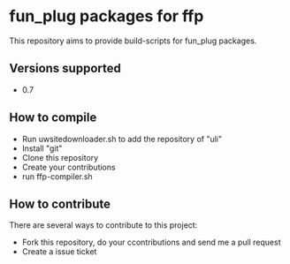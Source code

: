 # fun_plug packages for ffp #

This repository aims to provide build-scripts for fun_plug packages.

## Versions supported ##
- 0.7

## How to compile ##
- Run uwsitedownloader.sh to add the repository of "uli"
- Install "git"
- Clone this repository
- Create your contributions
- run ffp-compiler.sh

## How to contribute ##
There are several ways to contribute to this project:
- Fork this repository, do your ccontributions and send me a pull request
- Create a issue ticket
